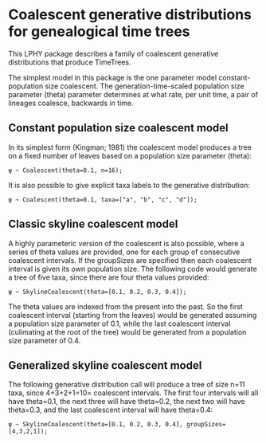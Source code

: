 # Coalescent generative distributions for genealogical time trees

This LPHY package describes a family of coalescent generative distributions that produce TimeTrees.

The simplest model in this package is the one parameter model constant-population size coalescent. 
The generation-time-scaled population size parameter (theta) parameter determines at 
what rate, per unit time, a pair of lineages coalesce, backwards in time. 

## Constant population size coalescent model

In its simplest form (Kingman; 1981) the coalescent model produces a tree on a fixed number of leaves based on a population size 
parameter (theta):

```
ψ ~ Coalescent(theta=0.1, n=16);
```

It is also possible to give explicit taxa labels to the generative distribution:

```
ψ ~ Coalescent(theta=0.1, taxa=["a", "b", "c", "d"]);
```

## Classic skyline coalescent model

A highly parameteric version of the coalescent is also possible, where a series of theta values are provided, one for each
group of consecutive coalescent intervals. If the groupSizes are specified then each coalescent interval is given its
own population size. The following code would generate a tree of five taxa, since there are four theta values provided:

```
ψ ~ SkylineCoalescent(theta=[0.1, 0.2, 0.3, 0.4]);
```

The theta values are indexed from the present into the past. So the first coalescent interval (starting from the leaves)
would be generated assuming a population size parameter of 0.1, while the last coalescent interval (culimating at the
root of the tree) would be generated from a population size parameter of 0.4.

## Generalized skyline coalescent model

The following generative distribution call will produce a tree of size n=11 taxa, since 4+3+2+1=10= coalescent intervals.
The first four intervals will all have theta=0.1, the next three will have theta=0.2, the next two will have theta=0.3,
and the last coalescent interval will have theta=0.4:

```
ψ ~ SkylineCoalescent(theta=[0.1, 0.2, 0.3, 0.4], groupSizes=[4,3,2,1]);
```
